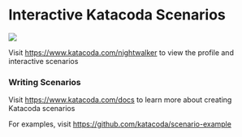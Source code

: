 # Interactive Katacoda Scenarios

[![](http://shields.katacoda.com/katacoda/nightwalker/count.svg)](https://www.katacoda.com/nightwalker "Get your profile on Katacoda.com")

Visit https://www.katacoda.com/nightwalker to view the profile and interactive scenarios

### Writing Scenarios
Visit https://www.katacoda.com/docs to learn more about creating Katacoda scenarios

For examples, visit https://github.com/katacoda/scenario-example
